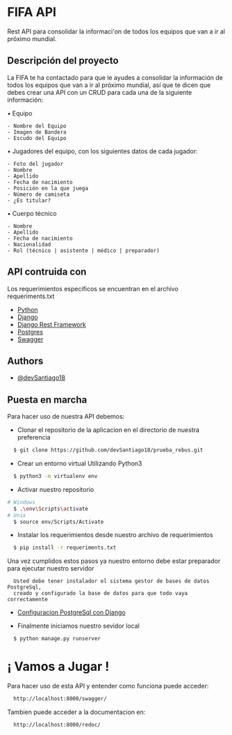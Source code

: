 
# FIFA API

Rest API para consolidar la informaci'on de todos los equipos que van a ir al próximo mundial.



## Descripción del proyecto

La FIFA te ha contactado para que le ayudes a consolidar la información de todos los equipos que
van a ir al próximo mundial, así que te dicen que debes crear una API con un CRUD para cada una
de la siguiente información:

• Equipo

    - Nombre del Equipo
    - Imagen de Bandera
    - Escudo del Equipo

• Jugadores del equipo, con los siguientes datos de cada jugador:

    - Foto del jugador
    - Nombre
    - Apellido
    - Fecha de nacimiento
    - Posición en la que juega
    - Número de camiseta
    - ¿Es titular?
• Cuerpo técnico

    - Nombre
    - Apellido
    - Fecha de nacimiento
    - Nacionalidad
    - Rol (técnico | asistente | médico | preparador)




## API contruida con
Los requerimientos especificos se encuentran en el archivo requeriments.txt
 - [Python](https://www.python.org/)
 - [Django](https://www.djangoproject.com/)
 - [Django Rest Framework](https://www.django-rest-framework.org/)
 - [Postgres](https://www.postgresql.org/)
 - [Swagger](https://swagger.io/)



## Authors

- [@devSantiago18](https://www.github.com/octokatherine)


## Puesta en marcha

Para hacer uso de nuestra API debemos:

* Clonar el repositorio de la aplicacion en el directorio de nuestra preferencia 

```bash
  $ git clone https://github.com/devSantiago18/prueba_rebus.git
```

* Crear un entorno virtual Utilizando Python3

```bash
  $ python3 -m virtualenv env
```

* Activar nuestro repositorio
```bash
# Windows
  $ .\env\Scripts\activate
# Unix
  $ source env/Scripts/Activate
```
* Instalar los requerimientos desde nuestro archivo de requerimientos

```bash
  $ pip install -r requeriments.txt
```

Una vez cumplidos estos pasos ya nuestro entorno debe estar preparador para ejecutar nuestro servidor

```
  Usted debe tener instalador el sistema gestor de bases de datos PostgreSql,
  creado y configurado la base de datos para que todo vaya correctamente 
```
- [Configuracion PostgreSql con Django](https://www.digitalocean.com/community/tutorials/how-to-use-postgresql-with-your-django-application-on-ubuntu-20-04)

* Finalmente iniciamos nuestro sevidor local

```bash
  $ python manage.py runserver
```

# ¡ Vamos a Jugar !
Para hacer uso de esta API y entender como funciona puede acceder:
```bash
  http://localhost:8000/swagger/
```
Tambien puede acceder a la documentacion en:
```bash
  http://localhost:8000/redoc/
```
